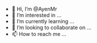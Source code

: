 - 👋 Hi, I’m @AyenMr
- 👀 I’m interested in ...
- 🌱 I’m currently learning ...
- 💞️ I’m looking to collaborate on ...
- 📫 How to reach me ...

<!---
AyenMr/AyenMr is a ✨ special ✨ repository because its `README.md` (this file) appears on your GitHub profile.
You can click the Preview link to take a look at your changes.
--->
